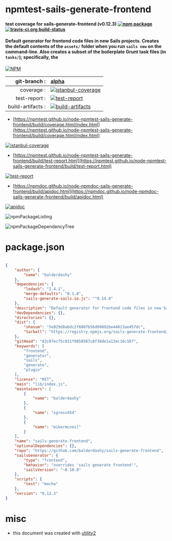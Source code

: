 # npmtest-sails-generate-frontend

#### test coverage for  sails-generate-frontend (v0.12.3)  [![npm package](https://img.shields.io/npm/v/npmtest-sails-generate-frontend.svg?style=flat-square)](https://www.npmjs.org/package/npmtest-sails-generate-frontend) [![travis-ci.org build-status](https://api.travis-ci.org/npmtest/node-npmtest-sails-generate-frontend.svg)](https://travis-ci.org/npmtest/node-npmtest-sails-generate-frontend)

#### Default generator for frontend code files in new Sails projects. Creates the default contents of the `assets/` folder when you run `sails new` on the command-line.  Also creates a subset of the boilerplate Grunt task files (in `tasks/`); specifically, the

[![NPM](https://nodei.co/npm/sails-generate-frontend.png?downloads=true&downloadRank=true&stars=true)](https://www.npmjs.com/package/sails-generate-frontend)

| git-branch : | [alpha](https://github.com/npmtest/node-npmtest-sails-generate-frontend/tree/alpha)|
|--:|:--|
| coverage : | [![istanbul-coverage](https://npmtest.github.io/node-npmtest-sails-generate-frontend/build/coverage.badge.svg)](https://npmtest.github.io/node-npmtest-sails-generate-frontend/build/coverage.html/index.html)|
| test-report : | [![test-report](https://npmtest.github.io/node-npmtest-sails-generate-frontend/build/test-report.badge.svg)](https://npmtest.github.io/node-npmtest-sails-generate-frontend/build/test-report.html)|
| build-artifacts : | [![build-artifacts](https://npmtest.github.io/node-npmtest-sails-generate-frontend/glyphicons_144_folder_open.png)](https://github.com/npmtest/node-npmtest-sails-generate-frontend/tree/gh-pages/build)|

- [https://npmtest.github.io/node-npmtest-sails-generate-frontend/build/coverage.html/index.html](https://npmtest.github.io/node-npmtest-sails-generate-frontend/build/coverage.html/index.html)

[![istanbul-coverage](https://npmtest.github.io/node-npmtest-sails-generate-frontend/build/screenCapture.buildCi.browser.%252Ftmp%252Fbuild%252Fcoverage.lib.html.png)](https://npmtest.github.io/node-npmtest-sails-generate-frontend/build/coverage.html/index.html)

- [https://npmtest.github.io/node-npmtest-sails-generate-frontend/build/test-report.html](https://npmtest.github.io/node-npmtest-sails-generate-frontend/build/test-report.html)

[![test-report](https://npmtest.github.io/node-npmtest-sails-generate-frontend/build/screenCapture.buildCi.browser.%252Ftmp%252Fbuild%252Ftest-report.html.png)](https://npmtest.github.io/node-npmtest-sails-generate-frontend/build/test-report.html)

- [https://npmdoc.github.io/node-npmdoc-sails-generate-frontend/build/apidoc.html](https://npmdoc.github.io/node-npmdoc-sails-generate-frontend/build/apidoc.html)

[![apidoc](https://npmdoc.github.io/node-npmdoc-sails-generate-frontend/build/screenCapture.buildCi.browser.%252Ftmp%252Fbuild%252Fapidoc.html.png)](https://npmdoc.github.io/node-npmdoc-sails-generate-frontend/build/apidoc.html)

![npmPackageListing](https://npmtest.github.io/node-npmtest-sails-generate-frontend/build/screenCapture.npmPackageListing.svg)

![npmPackageDependencyTree](https://npmtest.github.io/node-npmtest-sails-generate-frontend/build/screenCapture.npmPackageDependencyTree.svg)



# package.json

```json

{
    "author": {
        "name": "balderdashy"
    },
    "dependencies": {
        "lodash": "2.4.1",
        "merge-defaults": "0.1.0",
        "sails-generate-sails.io.js": "^0.14.0"
    },
    "description": "Default generator for frontend code files in new Sails projects. Creates the default contents of the 'assets/' folder when you run 'sails new' on the command-line.  Also creates a subset of the boilerplate Grunt task files (in 'tasks/'); specifically, the",
    "devDependencies": {},
    "directories": {},
    "dist": {
        "shasum": "5e029d8abdc2f6007b56d09892be44013ae457dc",
        "tarball": "https://registry.npmjs.org/sails-generate-frontend/-/sails-generate-frontend-0.12.3.tgz"
    },
    "gitHead": "83c07ecf5c831f9858587c8f39de1a13ec16c167",
    "keywords": [
        "frontend",
        "generator",
        "sails",
        "generate",
        "plugin"
    ],
    "license": "MIT",
    "main": "lib/index.js",
    "maintainers": [
        {
            "name": "balderdashy"
        },
        {
            "name": "sgress454"
        },
        {
            "name": "mikermcneil"
        }
    ],
    "name": "sails-generate-frontend",
    "optionalDependencies": {},
    "repo": "https://github.com/balderdashy/sails-generate-frontend",
    "sailsGenerator": {
        "type": "frontend",
        "behavior": "overrides 'sails generate frontend'",
        "sailsVersion": "~0.10.0"
    },
    "scripts": {
        "test": "mocha"
    },
    "version": "0.12.3"
}
```



# misc
- this document was created with [utility2](https://github.com/kaizhu256/node-utility2)
